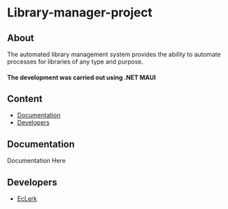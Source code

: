 # Library-manager-project  


## About

The automated library management system provides the ability to automate processes for libraries of any type and purpose.  
#### The development was carried out using .NET MAUI  

## Content
- [Documentation](#documentation)
- [Developers](#developers)
## Documentation

Documentation Here

## Developers

- [EcLerk](https://github.com/EcLerk)
